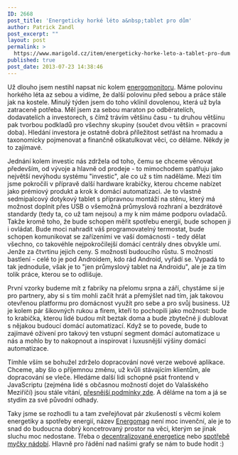 ```yaml
---
ID: 2668
post_title: 'Energeticky horké léto a&nbsp;tablet pro dům'
author: Patrick Zandl
post_excerpt: ""
layout: post
permalink: >
  https://www.marigold.cz/item/energeticky-horke-leto-a-tablet-pro-dum
published: true
post_date: 2013-07-23 14:38:46
---
```

<p>Už dlouho jsem nestihl napsat nic kolem <a href="http://www.energomonitor.cz">energomonitoru</a>. Máme polovinu horkého léta az sebou a vidíme, že další polovinu před sebou a práce stále jak na kostele. Minulý týden jsem do toho vklínil dovolenou, která už byla zatraceně potřeba. Měl jsem za sebou maraton po odběratelích, dodavatelích a investorech, s čímž trávím většinu času - tu druhou většinu pak tvorbou podkladů pro všechny skupiny (součet dvou většin = pracovní doba). Hledání investora je ostatně dobrá příležitost setřást na hromadu a taxonomicky pojmenovat a finančně oškatulkovat věci, co děláme. Někdy je to zajímavé. </p><p>Jednání kolem investic nás zdržela od toho, čemu se chceme věnovat především, od vývoje a hlavně od prodeje - to mimochodem spatřuju jako největší nevýhodu systému "investic", ale co už s tím naděláme. Mezi tím jsme pokročili v přípravě další hardware krabičky, kterou chceme nabízet jako prémiový produkt a krok k domácí automatizaci. Je to vlastně sedmipalcový dotykový tablet s přípravnou montáží na stěnu, který má možnost doplnit přes USB o všemožná průmyslová rozhraní a bezdrátové standardy (tedy ta, co už tam nejsou) a my k nim máme podporu ovladačů. Takže kromě toho, že bude schopen měřit spotřebu energií, bude schopen ji i ovládat. Bude moci nahradit váš programovatelný termostat, bude schopen komunikovat se zařízeními ve vaší domácnosti - tedy dělat všechno, co takovéhle nejpokročilejší domácí centrály dnes obvykle umí. Jenže za čtvrtinu jejich ceny. S možností budoucího růstu. S možností bastlení - celé to je pod Androidem, kdo rád Android, vyřádí se. Vypadá to tak jednoduše, však je to "jen průmyslový tablet na Androidu", ale je za tím tolik práce, kterou se to odlišuje.</p>
<p>První vzorky budeme mít z fabriky na přelomu srpna a září, chystáme si je pro partnery, aby si s tím mohli začít hrát a přemýšlet nad tím, jak takovou otevřenou platformu pro domácnost využít pro sebe a pro svůj business. Už je kolem pár šikovných rukou a firem, kteří to pochopili jako možnost: bude to krabička, kterou lidé budou mít beztak doma a bude zbytečné ji dublovat s nějakou budoucí domácí automatizací. Když se to povede, bude to zajímavé oživení pro takový ten vstupní segment domácí automatizace u nás a mohlo by to nakopnout a inspirovat i luxusnější výšiny domácí automatizace.</p>
<p>Tímhle vším se bohužel zdrželo dopracování nové verze webové aplikace. Chceme, aby šlo o příjemnou změnu, už kvůli stávajícím klientům, ale dopracování se vleče. Hledáme další lidi schopné psát frontend v JavaScriptu (zejména lidé s občasnou možností dojet do Valašského Meziříčí) jsou stále vítání, <a href="http://www.marigold.cz/item/hledame-do-energomonitoru-frontend-javascriptistu-aby-nam-pomohl-zmenit-energetiku">přesnější podmínky zde</a>. A děláme na tom a já se stydím za své původní odhady.</p>
<p>Taky jsme se rozhodli tu a tam zveřejňovat pár zkušeností s věcmi kolem energetiky a spotřeby energií, název <a href="http://www.energomag.cz">Energomag</a> není moc invenční, ale je to snad do budoucna dobrý koncetrovaný prostor na věci, kterým se jinak sluchu moc nedostane. Třeba o <a href="http://www.energomag.cz/clanek/decentralizovana-energetika">decentralizované energetice</a> nebo <a href="http://www.energomag.cz/clanek/jak-vypada-skutecna-spotreba-mycky-na-nadobi">spotřebě myčky nádobí</a>. Hlavně pro řádění nad našimi grafy se nám to bude hodit :)</p>
